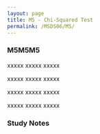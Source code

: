 ```yaml
---
layout: page
title: M5 - Chi-Squared Test
permalink: /MSDS06/M5/
---
```


<h3>M5M5M5</h3>

xxxxx xxxxx xxxxx

xxxxx xxxxx xxxxx

xxxxx xxxxx xxxxx

xxxxx xxxxx xxxxx

<h3>Study Notes</h3>
